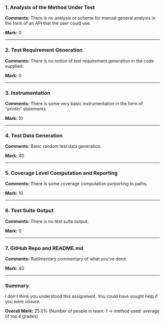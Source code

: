 ### 1. Analysis of the Method Under Test

__Comments:__ There is no analysis or scheme for manual general analysis in the
form of an API that the user could use. 

__Mark:__ 0

---

### 2. Test Requirement Generation

__Comments:__ There is no notion of test requirement generation in the code
supplied.

__Mark:__ 0

---

### 3. Instrumentation

__Comments:__ There is some very basic instrumentation in the form of "println"
statements.

__Mark:__ 10

---

### 4. Test Data Generation

__Comments:__ Basic random test data generation. 

__Mark:__ 40

---

### 5. Coverage Level Computation and Reporting

__Comments:__ There is some coverage computation purporting to paths. 

__Mark:__ 10

---

### 6. Test Suite Output

__Comments:__ There is no test suite output.

__Mark:__ 0

---

### 7. GitHub Repo and README.md

__Comments:__ Rudimentary commentary of what you've done.

__Mark:__ 40

---

### Summary

I don't think you understood this assignment. You could have sought help if you
were unsure.

__Overall Mark:__ 25.0% (Number of people in team: 1 -> method used: average of top 4 grades)